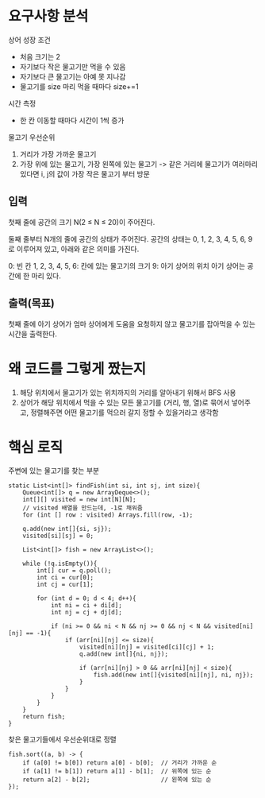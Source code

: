 # 요구사항 분석
상어 성장 조건
- 처음 크기는 2
- 자기보다 작은 물고기만 먹을 수 있음
- 자기보다 큰 물고기는 아예 못 지나감
- 물고기를 size 마리 먹을 때마다 size+=1

시간 측정
- 한 칸 이동할 때마다 시간이 1씩 증가

물고기 우선순위
1. 거리가 가장 가까운 물고기
2. 가장 위에 있는 물고기, 가장 왼쪽에 있는 물고기
   -> 같은 거리에 물고기가 여러마리 있다면 i, j의 값이 가장 작은 물고기 부터 방문

## 입력
첫째 줄에 공간의 크기 N(2 ≤ N ≤ 20)이 주어진다.

둘째 줄부터 N개의 줄에 공간의 상태가 주어진다. 공간의 상태는 0, 1, 2, 3, 4, 5, 6, 9로 이루어져 있고, 아래와 같은 의미를 가진다.

0: 빈 칸
1, 2, 3, 4, 5, 6: 칸에 있는 물고기의 크기
9: 아기 상어의 위치
아기 상어는 공간에 한 마리 있다.

## 출력(목표)
첫째 줄에 아기 상어가 엄마 상어에게 도움을 요청하지 않고 물고기를 잡아먹을 수 있는 시간을 출력한다.

# 왜 코드를 그렇게 짰는지
1. 해당 위치에서 물고기가 있는 위치까지의 거리를 알아내기 위해서 BFS 사용
2. 상어가 해당 위치에서 먹을 수 있는 모든 물고기를 (거리, 행, 열)로 묶어서 넣어주고, 정렬해주면 어떤 물고기를 먹으러 갈지 정할 수 있을거라고 생각함

# 핵심 로직
주변에 있는 물고기를 찾는 부분
```declarative
static List<int[]> findFish(int si, int sj, int size){
    Queue<int[]> q = new ArrayDeque<>();
    int[][] visited = new int[N][N];
    // visited 배열을 만드는데, -1로 채워줌
    for (int [] row : visited) Arrays.fill(row, -1);

    q.add(new int[]{si, sj});
    visited[si][sj] = 0;

    List<int[]> fish = new ArrayList<>();

    while (!q.isEmpty()){
        int[] cur = q.poll();
        int ci = cur[0];
        int cj = cur[1];

        for (int d = 0; d < 4; d++){
            int ni = ci + di[d];
            int nj = cj + dj[d];

            if (ni >= 0 && ni < N && nj >= 0 && nj < N && visited[ni][nj] == -1){
                if (arr[ni][nj] <= size){
                    visited[ni][nj] = visited[ci][cj] + 1;
                    q.add(new int[]{ni, nj});

                    if (arr[ni][nj] > 0 && arr[ni][nj] < size){
                        fish.add(new int[]{visited[ni][nj], ni, nj});
                    }
                }
            }
        }
    }
    return fish;
}
```

찾은 물고기들에서 우선순위대로 정렬
```declarative
fish.sort((a, b) -> {
    if (a[0] != b[0]) return a[0] - b[0];  // 거리가 가까운 순
    if (a[1] != b[1]) return a[1] - b[1];  // 위쪽에 있는 순
    return a[2] - b[2];                    // 왼쪽에 있는 순
});
```
